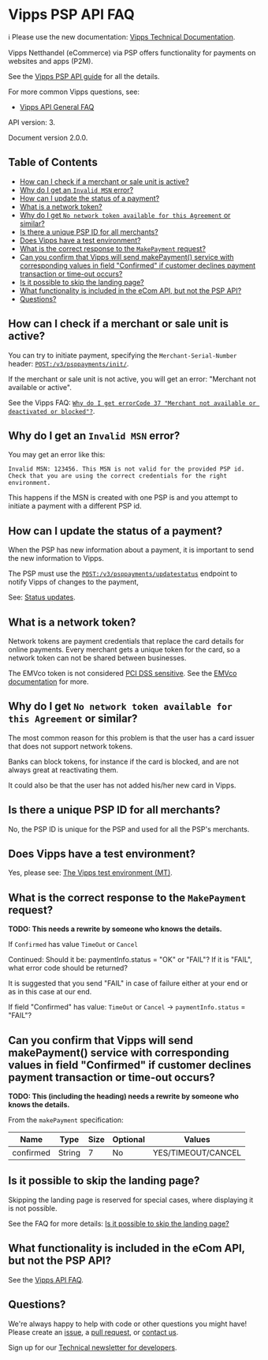<!-- START_METADATA
---
title: FAQ
sidebar_position: 40
---
END_METADATA -->

# Vipps PSP API FAQ

<!-- START_COMMENT -->

ℹ️ Please use the new documentation:
[Vipps Technical Documentation](https://vippsas.github.io/vipps-developer-docs/).

<!-- END_COMMENT -->

Vipps Netthandel (eCommerce) via PSP offers functionality for payments on
websites and apps (P2M).

See the [Vipps PSP API guide](vipps-psp-api.md) for all the details.

For more common Vipps questions, see:

* [Vipps API General FAQ](https://vippsas.github.io/vipps-developer-docs/docs/vipps-developers/faqs/)

API version: 3.

Document version 2.0.0.

<!-- START_TOC -->

## Table of Contents

* [How can I check if a merchant or sale unit is active?](#how-can-i-check-if-a-merchant-or-sale-unit-is-active)
* [Why do I get an `Invalid MSN` error?](#why-do-i-get-an-invalid-msn-error)
* [How can I update the status of a payment?](#how-can-i-update-the-status-of-a-payment)
* [What is a network token?](#what-is-a-network-token)
* [Why do I get `No network token available for this Agreement` or similar?](#why-do-i-get-no-network-token-available-for-this-agreement-or-similar)
* [Is there a unique PSP ID for all merchants?](#is-there-a-unique-psp-id-for-all-merchants)
* [Does Vipps have a test environment?](#does-vipps-have-a-test-environment)
* [What is the correct response to the `MakePayment` request?](#what-is-the-correct-response-to-the-makepayment-request)
* [Can you confirm that Vipps will send makePayment() service with corresponding values in field "Confirmed" if customer declines payment transaction or time-out occurs?](#can-you-confirm-that-vipps-will-send-makepayment-service-with-corresponding-values-in-field-confirmed-if-customer-declines-payment-transaction-or-time-out-occurs)
* [Is it possible to skip the landing page?](#is-it-possible-to-skip-the-landing-page)
* [What functionality is included in the eCom API, but not the PSP API?](#what-functionality-is-included-in-the-ecom-api-but-not-the-psp-api)
* [Questions?](#questions)

<!-- END_TOC -->

## How can I check if a merchant or sale unit is active?

You can try to initiate payment, specifying the `Merchant-Serial-Number` header:
[`POST:/v3/psppayments/init/`](https://vippsas.github.io/vipps-developer-docs/api/psp#tag/Vipps-PSP-API/operation/initiatePaymentV3UsingPOST).

If the merchant or sale unit is not active, you will get an error:
"Merchant not available or active".

See the Vipps FAQ:
[`Why do I get errorCode 37 "Merchant not available or deactivated or blocked"?`](https://vippsas.github.io/vipps-developer-docs/docs/vipps-developers/faqs/common-errors-faq#why-do-i-get-errorcode-37-merchant-not-available-or-deactivated-or-blocked).

## Why do I get an `Invalid MSN` error?

You may get an error like this:

```
Invalid MSN: 123456. This MSN is not valid for the provided PSP id.
Check that you are using the correct credentials for the right environment.
```

This happens if the MSN is created with one PSP is and you attempt to initiate a
payment with a different PSP id.

## How can I update the status of a payment?

When the PSP has new information about a payment, it is important to send the
new information to Vipps.

The PSP must use the
[`POST:/v3/psppayments/updatestatus`](https://vippsas.github.io/vipps-developer-docs/api/psp#tag/Vipps-PSP-API/operation/updatestatusUsingPOST)
endpoint to notify Vipps of changes to the payment,

See:
[Status updates](vipps-psp-api#status-updates).

## What is a network token?

Network tokens are payment credentials that replace the card details for online
payments. Every merchant gets a unique token for the card, so a network token
can not be shared between businesses.

The EMVco token is not considered
[PCI DSS sensitive](https://www.pcisecuritystandards.org/document_library/?document=pci_dss).
See the
[EMVco documentation](https://www.emvco.com/emv-technologies/payment-tokenisation/)
for more.

## Why do I get `No network token available for this Agreement` or similar?

The most common reason for this problem is that the user has a card issuer that
does not support network tokens.

Banks can block tokens, for instance if the card is blocked, and are not always
great at reactivating them.

It could also be that the user has not added his/her new card in Vipps.

## Is there a unique PSP ID for all merchants?

No, the PSP ID is unique for the PSP and used for all the PSP's merchants.

## Does Vipps have a test environment?

Yes, please see: [The Vipps test environment (MT)](https://vippsas.github.io/vipps-developer-docs/docs/vipps-developers/test-environment).

## What is the correct response to the `MakePayment` request?

**TODO: This needs a rewrite by someone who knows the details.**

If `Confirmed` has value `TimeOut` or `Cancel`

Continued:
Should it be: paymentInfo.status = "OK" or "FAIL"?
If it is "FAIL", what error code should be returned?

It is suggested that you send "FAIL" in case of failure either at your end or as in this case at our end.

If field "Confirmed" has value: `TimeOut` or `Cancel` -> `paymentInfo.status` = "FAIL"?

## Can you confirm that Vipps will send makePayment() service with corresponding values in field "Confirmed" if customer declines payment transaction or time-out occurs?

**TODO: This (including the heading) needs a rewrite by someone who knows the details.**

From the `makePayment` specification:

| Name      | Type   | Size | Optional | Values             |
| --------- | ------ | ---- | -------- | ------------------ |
| confirmed | String |  7   | No       | YES/TIMEOUT/CANCEL |

## Is it possible to skip the landing page?

Skipping the landing page is reserved for special cases, where displaying it is not possible.

See the FAQ for more details:
[Is it possible to skip the landing page?](https://vippsas.github.io/vipps-developer-docs/docs/vipps-developers/faqs/vipps-landing-page-faq#is-it-possible-to-skip-the-landing-page)

## What functionality is included in the eCom API, but not the PSP API?

See the
[Vipps API FAQ](https://vippsas.github.io/vipps-developer-docs/docs/vipps-developers/faqs/other-faq#what-functionality-is-included-in-the-ecom-api-but-not-the-psp-api).

## Questions?

We're always happy to help with code or other questions you might have!
Please create an [issue](https://github.com/vippsas/vipps-psp-api/issues),
a [pull request](https://github.com/vippsas/vipps-psp-api/pulls),
or [contact us](https://vippsas.github.io/vipps-developer-docs/docs/vipps-developers/contact).

Sign up for our [Technical newsletter for developers](https://vippsas.github.io/vipps-developer-docs/docs/vipps-developers/newsletters).
